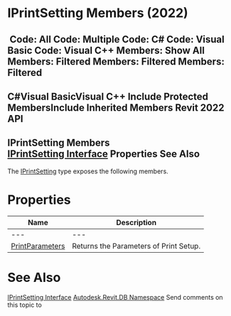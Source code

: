 # IPrintSetting Members (2022)

﻿
 Code: All Code: Multiple Code: C# Code: Visual Basic Code: Visual C++  Members: Show All Members: Filtered Members: Filtered Members: Filtered   
---  
C#Visual BasicVisual C++
Include Protected MembersInclude Inherited Members
Revit 2022 API  
---  
IPrintSetting Members  
[IPrintSetting Interface](fec3af2e-1c5d-8a84-6bf3-37f1d2633007.md "IPrintSetting Interface") Properties See Also  
---  
The [IPrintSetting](fec3af2e-1c5d-8a84-6bf3-37f1d2633007.md "IPrintSetting Interface") type exposes the following members.
# Properties
| Name | Description |
| --- | --- |
| --- | --- | --- |
| [PrintParameters](66605827-b48a-ccc7-b2ad-8397b8810ac6.md "PrintParameters Property") | Returns the Parameters of Print Setup. |

# See Also
[IPrintSetting Interface](fec3af2e-1c5d-8a84-6bf3-37f1d2633007.md "IPrintSetting Interface")
[Autodesk.Revit.DB Namespace](87546ba7-461b-c646-cbb1-2cb8f5bff8b2.md "Autodesk.Revit.DB Namespace")
Send comments on this topic to 